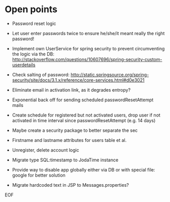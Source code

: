 Open points
===========

* Password reset logic

* Let user enter passwords twice to ensure he/she/it meant really the right password!

* Implement own UserService for spring security to prevent circumventing the logic via the DB:
    http://stackoverflow.com/questions/10607696/spring-security-custom-userdetails

* Check salting of password: http://static.springsource.org/spring-security/site/docs/3.1.x/reference/core-services.html#d0e3021

* Eliminate email in activation link, as it degrades entropy?

* Exponential back off for sending scheduled passwordResetAttempt mails

* Create schedule for registered but not activated users, drop user if not activated in time interval since passwordResetAttempt (e.g. 14 days)

* Maybe create a security package to better separate the sec

* Firstname and lastname attributes for users table et al.
* Unregister, delete account logic
* Migrate type SQL:timestamp to JodaTime instance
* Provide way to disable app globally either via DB or with special file: google for better solution
* Migrate hardcoded text in JSP to Messages.properties?

EOF
